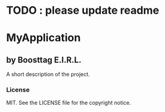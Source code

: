 # TODO : please update readme

# MyApplication
## by Boosttag E.I.R.L.

A short description of the project.

### License

MIT. See the LICENSE file for the copyright notice.
